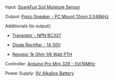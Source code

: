 
Input:
[SparkFun Soil Moisture Sensor](https://www.sparkfun.com/products/13322)
		
Output:
[Piezo Speaker - PC Mount 12mm 2.048kHz](https://www.sparkfun.com/products/7950)

Additionals (to output):

  - [Transistor - NPN BC337](https://www.sparkfun.com/products/13689)
	
  - [Diode Rectifier - 1A 50V](https://www.sparkfun.com/products/8589)
	
  - [Resistor 1k Ohm 1/6 Watt PTH](https://www.sparkfun.com/products/8980)
		

Controller:
[Arduino Pro Mini 328 - 5V/16MHz](https://www.sparkfun.com/products/11113)


Power Supply:
[9V Alkaline Battery](https://www.sparkfun.com/products/10218)



